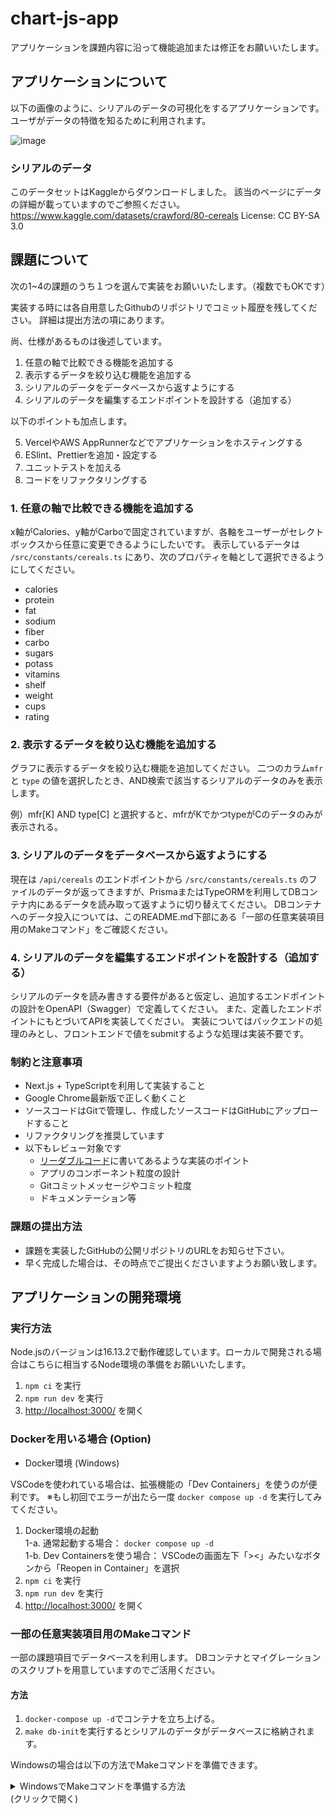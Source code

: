# chart-js-app

アプリケーションを課題内容に沿って機能追加または修正をお願いいたします。

## アプリケーションについて

以下の画像のように、シリアルのデータの可視化をするアプリケーションです。
ユーザがデータの特徴を知るために利用されます。

![image](https://user-images.githubusercontent.com/37053383/211444776-b74c6554-5249-42f9-8a32-1abd64f1e3c1.png)

### シリアルのデータ

このデータセットはKaggleからダウンロードしました。
該当のページにデータの詳細が載っていますのでご参照ください。
<https://www.kaggle.com/datasets/crawford/80-cereals>
License: CC BY-SA 3.0

## 課題について

次の1~4の課題のうち１つを選んで実装をお願いいたします。（複数でもOKです）

実装する時には各自用意したGithubのリポジトリでコミット履歴を残してください。
詳細は提出方法の項にあります。

尚、仕様があるものは後述しています。

1. 任意の軸で比較できる機能を追加する
2. 表示するデータを絞り込む機能を追加する
3. シリアルのデータをデータベースから返すようにする
4. シリアルのデータを編集するエンドポイントを設計する（追加する）

以下のポイントも加点します。

5. VercelやAWS AppRunnerなどでアプリケーションをホスティングする
6. ESlint、Prettierを追加・設定する
7. ユニットテストを加える
8. コードをリファクタリングする

### 1. 任意の軸で比較できる機能を追加する

x軸がCalories、y軸がCarboで固定されていますが、各軸をユーザーがセレクトボックスから任意に変更できるようにしたいです。
表示しているデータは `/src/constants/cereals.ts` にあり、次のプロパティを軸として選択できるようにしてください。

- calories
- protein
- fat
- sodium
- fiber
- carbo
- sugars
- potass
- vitamins
- shelf
- weight
- cups
- rating

### 2. 表示するデータを絞り込む機能を追加する

グラフに表示するデータを絞り込む機能を追加してください。
二つのカラム`mfr` と `type` の値を選択したとき、AND検索で該当するシリアルのデータのみを表示します。

例）mfr[K] AND type[C] と選択すると、mfrがKでかつtypeがCのデータのみが表示される。

### 3. シリアルのデータをデータベースから返すようにする

現在は `/api/cereals` のエンドポイントから `/src/constants/cereals.ts` のファイルのデータが返ってきますが、PrismaまたはTypeORMを利用してDBコンテナ内にあるデータを読み取って返すように切り替えてください。
DBコンテナへのデータ投入については、このREADME.md下部にある「一部の任意実装項目用のMakeコマンド」をご確認ください。

### 4. シリアルのデータを編集するエンドポイントを設計する（追加する）

シリアルのデータを読み書きする要件があると仮定し、追加するエンドポイントの設計をOpenAPI（Swagger）で定義してください。
また、定義したエンドポイントにもとづいてAPIを実装してください。
実装についてはバックエンドの処理のみとし、フロントエンドで値をsubmitするような処理は実装不要です。

### 制約と注意事項

- Next.js + TypeScriptを利用して実装すること
- Google Chrome最新版で正しく動くこと
- ソースコードはGitで管理し、作成したソースコードはGitHubにアップロードすること
- リファクタリングを推奨しています
- 以下もレビュー対象です
  - [リーダブルコード](https://www.oreilly.co.jp/books/9784873115658/)に書いてあるような実装のポイント
  - アプリのコンポーネント粒度の設計
  - Gitコミットメッセージやコミット粒度
  - ドキュメンテーション等

### 課題の提出方法

- 課題を実装したGitHubの公開リポジトリのURLをお知らせ下さい。
- 早く完成した場合は、その時点でご提出くださいますようお願い致します。

## アプリケーションの開発環境

### 実行方法

Node.jsのバージョンは16.13.2で動作確認しています。ローカルで開発される場合はこちらに相当するNode環境の準備をお願いいたします。

1. `npm ci` を実行
2. `npm run dev` を実行
3. <http://localhost:3000/> を開く

### Dockerを用いる場合 (Option)

- Docker環境 (Windows)

VSCodeを使われている場合は、拡張機能の「Dev Containers」を使うのが便利です。
※もし初回でエラーが出たら一度 `docker compose up -d` を実行してみてください。

1. Docker環境の起動 <br>
  1-a. 通常起動する場合： `docker compose up -d` <br>
  1-b. Dev Containersを使う場合： VSCodeの画面左下「><」みたいなボタンから「Reopen in Container」を選択 <br>
1. `npm ci` を実行
1. `npm run dev` を実行
1. <http://localhost:3000/> を開く

### 一部の任意実装項目用のMakeコマンド

一部の課題項目でデータベースを利用します。
DBコンテナとマイグレーションのスクリプトを用意していますのでご活用ください。

#### 方法

1. `docker-compose up -d`でコンテナを立ち上げる。
2. `make db-init`を実行するとシリアルのデータがデータベースに格納されます。

Windowsの場合は以下の方法でMakeコマンドを準備できます。

<details>
<summary>WindowsでMakeコマンドを準備する方法 <br> (クリックで開く)</summary>

Windows11で動作確認してます。

1. [Make for Windows](https://gnuwin32.sourceforge.net/packages/make.htm)からMakeのインストールファイルをダウンロードする。
![image](https://user-images.githubusercontent.com/37053383/211447419-739f556a-fd79-4a6e-888f-a11ead2f79a0.png)
2. ダウンロードしたファイルをインストールする
3. 環境変数にmake.exeのファイルパスを追加する。
   例：`C:\Program Files (x86)\GnuWin32\bin`

Makeインストールの方法は[こちら](https://camedphone.com/archives/1192)の記事が詳細で参考となります。

```sh
# PowerShellでの実行結果
PS C:\...\chart-js-app> make db-init
docker compose exec db psql -U postgres -d chart_js_app -f /workspace/db/init.sqlCREATE TABLE
docker compose exec db psql -U postgres -d chart_js_app -c "\COPY cereals FROM '/workspace/db/cereals.csv' DELIMITER ',' CSV HEADER;"
COPY 77
docker compose exec db psql -U postgres -d chart_js_app -c "ALTER TABLE cereals ADD id serial PRIMARY KEY;"ALTER TABLE
```

</details>
